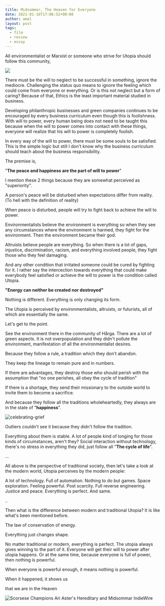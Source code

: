 ```yaml
---
title: Midsommar, The Heaven for Everyone
date: 2021-01-16T17:06:52+00:00
author: amal
layout: post
tags:
  - film
  - review
  - essay
---
```

All environmentalist or Marxist or someone who strive for Utopia should follow this community,

![](https://images.immediate.co.uk/production/volatile/sites/3/2019/07/Entrance-Midsommar-8f48fc0.jpg?quality=90&lb=620,413&background=white)

There must be the will to neglect to be successful in something, ignore the mediocre. Challenging the status quo means to ignore the feeling which could come from everyone or everything. Or is this not neglect but a form of caring? Because of that, Ethics is the least important material studied in business.

Developing philanthropic businesses and green companies continues to be encouraged by every business curriculum even though this is foolishness. With will to power, every human being does not need to be taught this because when the will to power comes into contact with these things, everyone will realize that his will to power is completely foolish. 

In every way of the will to power, there must be some souls to be satisfied. This is the simple logic but still I don't know why the business curriculum should teach about the business responsibility.

The premise is, 

"**The peace and happiness are the part of will to power**"

I mention these 2 things because they are somewhat perceived as "superiority".

A person's peace will be disturbed when expectations differ from reality. (To hell with the definition of reality)

When peace is disturbed, people will try to fight back to achieve the will to power.



Environmentalists believe the environment is everything so when they see any circumstances where the environment is harmed, they fight for the environment. Then the environment became their god.

Altruists believe people are everything. So when there is a lot of gaps, injustice, discrimination, racism, and everything involved people, they fight those who they feel damaging.

And any other condition that irritated someone could be cured by fighting for it. I rather say the intercection towards everything that could make everybody feel satisfied or achieve the will to power is the condition called Utopia.

**"Energy can neither be created nor destroyed"**

Nothing is different. Everything is only changing its form.

The Utopia is perceived by environmentalists, altruists, or futurists, all of which are essentially the same.

Let's get to the point.

See the environment there in the community of Hårga. There are a lot of green aspects. It is not overpopulation and they didn't pollute the environment, manifestation of all the environmentalist desires.

Because they follow a rule, a tradition which they don't abandon.

They keep the lineage to remain pure and in numbers.

If there are advantages, they destroy those who should perish with the assumption that "no one perishes, all obey the cycle of tradition"

If there is a shortage, they send their missionary to the outside world to invite them to become a sacrifice.

And because they follow all the traditions wholeheartedly, they always are in the state of "**happiness**".

![celebrating-grief](https://muhammadichsanulamal.files.wordpress.com/2021/08/screenshot-1.png)

Outliers couldn't see it because they didn't follow the tradition.

Everything about them is stable. A lot of people kind of longing for those kinds of circumstances, aren't they? Social interaction without technology, there's no stress in everything they did, just follow all "**The cycle of life**".

...

All above is the perspective of traditional society, then let's take a look at the modern world, Utopia perceives by the modern people:

A lot of technology. Full of automation. Nothing to do but games. Space exploration. Feeling powerful. Post scarcity. Full reverse engineering. Justice and peace. Everything is perfect. And same.

..

Then what is the difference between modern and traditional Utopia? It is like what's been mentioned before.

The law of conservation of energy.

Everything just changes shape.

No matter traditional or modern, everything is perfect. The utopia always gives winning to the part of it. Everyone will get their will to power after utopia happens. Or at the same time, because everyone is full of power, then nothing is powerful.

When everyone is powerful enough, it means nothing is powerful.

When it happened, it shows us

that we are in the Heaven

![Scorsese Champions Ari Aster's Hereditary and Midsommar IndieWire](https://www.indiewire.com/wp-content/uploads/2020/07/midsommar2.jpg)